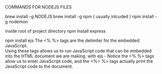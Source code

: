 COMMANDS FOR NODEJS FILES

brew install -g NODEJS
brew install -g npm ( usually inlcuded )
npm install -g nodemon

inside root of project directory
npm install express

npm install ejs
The <% %> tags are the delimiter for the embedded JavaScript.  
Using these tags allows us to run JavaScript code that can be embedded into the HTML document we are making.
with ejs - Notice the <% %> tags allow us to enter JavaScript code,
and the <%= %> tags actually print the JavaScript code to the document.

<script>
app.SOME-HTTP-VERB('/rubberbabybuggybumpers', (req, res) => { 
    // do stuff
});

<script>
GET ROUTE

app.get('/', (req, res) => {
  res.render('index', {title: "my root route"});
});

POST ROUTE

app.post('/users', (req, res) => {
    res.redirect('/');
});

____________ ORRR ______________

app.post('/users', (req, res) => {
    console.log(req.body) 
    res.redirect('/')
});
